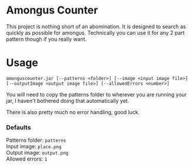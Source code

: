 # Amongus Counter
This project is nothing short of an abomination. It is designed to search as quickly as possible for amongus. Technically you can use it for any 2 part pattern though if you really want.

# Usage
```
amonguscounter.jar [--patterns <folder>] [--image <input image file>] [--outputImage <output image file>] [--allowedErrors <number>]
```
You will need to copy the patterns folder to wherever you are running your jar, I haven't bothered doing that automatically yet.

There is also pretty much no error handling, good luck.


### Defaults
Patterns folder: `patterns`  
Input image: `place.png`  
Output image: `output.png`  
Allowed errors: `1`  